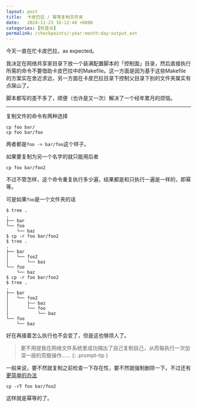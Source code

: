 ```yaml
---
layout: post
title:  卡皮巴拉 / 幂等复制文件夹
date:   2024-11-23 16:12:48 +0800
categories: [检查点]
permalink: /checkpoints/:year:month:day:output_ext
---
```


今天一直在忙卡皮巴拉，as expected。

我决定在网络共享家目录下放一个装满配置脚本的「控制面」目录，然后直接执行所需的命令不要借助卡皮巴拉中的Makefile。这一方面是因为基于这些Makefile的方案实在舍近求远，另一方面在卡皮巴拉目录下控制父目录下别的文件夹属实有点屎山了。

脚本都写的差不多了，顺便（也许是又一次）解决了一个经年累月的烦恼。

----

复制文件的命令有两种选择
```shell
cp foo bar/
cp foo bar/foo
```

两者都是`foo -> bar/foo`这个样子。

如果要复制为另一个名字的就只能用后者
```shell
cp foo bar/foo2
```

不过不管怎样，这个命令重复执行多少遍，结果都是和只执行一遍是一样的，即幂等。

可是如果`foo`是一个文件夹的话
```shell
$ tree .
.
├── bar
└── foo
    └── baz
$ cp -r foo bar/foo2
$ tree .
.
├── bar
│   └── foo2
│       └── baz
└── foo
    └── baz
$ cp -r foo bar/foo2
$ tree .
.
├── bar
│   └── foo2
│       ├── baz
│       └── foo
│           └── baz
└── foo
    └── baz
```

好在再接着怎么执行也不会变了，但是这也够烦人了。

> 更不用提我在网络文件系统里成功搞出了自己复制自己，从而每执行一次加深一层的究极操作……
{: .prompt-tip }

一般来说，要不然就复制之前检查一下存在性，要不然就强制删除一下。不过还有[更简单的办法][1]
```shell
cp -rT foo bar/foo2
```

这样就是幂等的了。

[1]: https://stackoverflow.com/a/24486142
